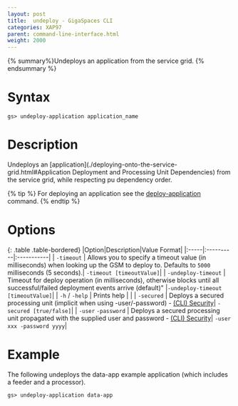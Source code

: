 ```yaml
---
layout: post
title:  undeploy - GigaSpaces CLI
categories: XAP97
parent: command-line-interface.html
weight: 2000
---
```


{% summary%}Undeploys an application from the service grid. {% endsummary %}

# Syntax

    gs> undeploy-application application_name

# Description

Undeploys an [application](./deploying-onto-the-service-grid.html#Application Deployment and Processing Unit Dependencies) from the service grid, while respecting pu dependency order.

{% tip %}
For deploying an application see the [deploy-application ](./deploy-application---gigaspaces-cli.html) command.
{% endtip %}

# Options

{: .table .table-bordered}
|Option|Description|Value Format|
|:-----|:----------|:-----------|
| `-timeout` | Allows you to specify a timeout value (in milliseconds) when looking up the GSM to deploy to.
  Defaults to `5000` milliseconds (5 seconds).| `-timeout [timeoutValue]`|
| `-undeploy-timeout` | Timeout for deploy operation (in milliseconds), otherwise blocks until all successful/failed deployment events arrive (default)" |`-undeploy-timeout [timeoutValue]`|
| `-h` / `-help`  | Prints help | |
| `-secured` | Deploys a secured processing unit (implicit when using -user/-password) - [(CLI) Security](./command-line-interface-(cli)-security.html)| `-secured [true/false]`|
| `-user` `-password` | Deploys a secured processing unit propagated with the supplied user and password - [(CLI) Security](./command-line-interface-(cli)-security.html)| `-user xxx -password yyyy`|

# Example

The following undeploys the data-app example application (which includes a feeder and a processor).

    gs> undeploy-application data-app
